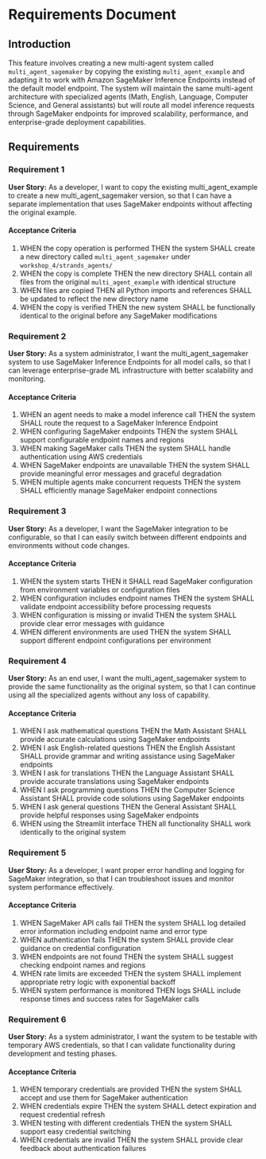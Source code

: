 # Requirements Document

## Introduction

This feature involves creating a new multi-agent system called `multi_agent_sagemaker` by copying the existing `multi_agent_example` and adapting it to work with Amazon SageMaker Inference Endpoints instead of the default model endpoint. The system will maintain the same multi-agent architecture with specialized agents (Math, English, Language, Computer Science, and General assistants) but will route all model inference requests through SageMaker endpoints for improved scalability, performance, and enterprise-grade deployment capabilities.

## Requirements

### Requirement 1

**User Story:** As a developer, I want to copy the existing multi_agent_example to create a new multi_agent_sagemaker version, so that I can have a separate implementation that uses SageMaker endpoints without affecting the original example.

#### Acceptance Criteria

1. WHEN the copy operation is performed THEN the system SHALL create a new directory called `multi_agent_sagemaker` under `workshop_4/strands_agents/`
2. WHEN the copy is complete THEN the new directory SHALL contain all files from the original `multi_agent_example` with identical structure
3. WHEN files are copied THEN all Python imports and references SHALL be updated to reflect the new directory name
4. WHEN the copy is verified THEN the new system SHALL be functionally identical to the original before any SageMaker modifications

### Requirement 2

**User Story:** As a system administrator, I want the multi_agent_sagemaker system to use SageMaker Inference Endpoints for all model calls, so that I can leverage enterprise-grade ML infrastructure with better scalability and monitoring.

#### Acceptance Criteria

1. WHEN an agent needs to make a model inference call THEN the system SHALL route the request to a SageMaker Inference Endpoint
2. WHEN configuring SageMaker endpoints THEN the system SHALL support configurable endpoint names and regions
3. WHEN making SageMaker calls THEN the system SHALL handle authentication using AWS credentials
4. WHEN SageMaker endpoints are unavailable THEN the system SHALL provide meaningful error messages and graceful degradation
5. WHEN multiple agents make concurrent requests THEN the system SHALL efficiently manage SageMaker endpoint connections

### Requirement 3

**User Story:** As a developer, I want the SageMaker integration to be configurable, so that I can easily switch between different endpoints and environments without code changes.

#### Acceptance Criteria

1. WHEN the system starts THEN it SHALL read SageMaker configuration from environment variables or configuration files
2. WHEN configuration includes endpoint names THEN the system SHALL validate endpoint accessibility before processing requests
3. WHEN configuration is missing or invalid THEN the system SHALL provide clear error messages with guidance
4. WHEN different environments are used THEN the system SHALL support different endpoint configurations per environment

### Requirement 4

**User Story:** As an end user, I want the multi_agent_sagemaker system to provide the same functionality as the original system, so that I can continue using all the specialized agents without any loss of capability.

#### Acceptance Criteria

1. WHEN I ask mathematical questions THEN the Math Assistant SHALL provide accurate calculations using SageMaker endpoints
2. WHEN I ask English-related questions THEN the English Assistant SHALL provide grammar and writing assistance using SageMaker endpoints
3. WHEN I ask for translations THEN the Language Assistant SHALL provide accurate translations using SageMaker endpoints
4. WHEN I ask programming questions THEN the Computer Science Assistant SHALL provide code solutions using SageMaker endpoints
5. WHEN I ask general questions THEN the General Assistant SHALL provide helpful responses using SageMaker endpoints
6. WHEN using the Streamlit interface THEN all functionality SHALL work identically to the original system

### Requirement 5

**User Story:** As a developer, I want proper error handling and logging for SageMaker integration, so that I can troubleshoot issues and monitor system performance effectively.

#### Acceptance Criteria

1. WHEN SageMaker API calls fail THEN the system SHALL log detailed error information including endpoint name and error type
2. WHEN authentication fails THEN the system SHALL provide clear guidance on credential configuration
3. WHEN endpoints are not found THEN the system SHALL suggest checking endpoint names and regions
4. WHEN rate limits are exceeded THEN the system SHALL implement appropriate retry logic with exponential backoff
5. WHEN system performance is monitored THEN logs SHALL include response times and success rates for SageMaker calls

### Requirement 6

**User Story:** As a system administrator, I want the system to be testable with temporary AWS credentials, so that I can validate functionality during development and testing phases.

#### Acceptance Criteria

1. WHEN temporary credentials are provided THEN the system SHALL accept and use them for SageMaker authentication
2. WHEN credentials expire THEN the system SHALL detect expiration and request credential refresh
3. WHEN testing with different credentials THEN the system SHALL support easy credential switching
4. WHEN credentials are invalid THEN the system SHALL provide clear feedback about authentication failures